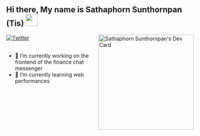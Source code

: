 ## Hi there,  My name is Sathaphorn Sunthornpan (Tis)  <img src="https://media.giphy.com/media/ggRRQe8moeCp0hNb6z/giphy.gif" width="32px">

<div align="left">
  <a href="https://twitter.com/tis_stp">
    <img
      src="https://img.shields.io/twitter/follow/tis_stp?label=Twitter&logo=twitter&style=flat-square&color=1da1f2&logoColor=ffffff"
      alt="Twitter"
    />
  </a>

  <a href="https://app.daily.dev/tisstp" target="_blank">
    <img
      width="256"
      align="right"
      alt="Sathaphorn Sunthornpan's Dev Card"
      src="https://api.daily.dev/devcards/effa3614aafd4eddbf4d240ea29e407f.png?r=z9e"
    />
  </a>
</div>

<br />

- 🔭 I’m currently working on the frontend of the finance chat messenger
- 🌱 I’m currently learning web performances

<!-- [![tisstp's github stats](https://github-readme-stats.vercel.app/api?username=tisstp&show_icons=true&theme=material-palenight)](https://github.com/anuraghazra/github-readme-stats) -->

<!-- [![Top Langs](https://github-readme-stats.vercel.app/api/top-langs/?username=tisstp&hide=php&theme=material-palenight)](https://github.com/anuraghazra/github-readme-stats) -->

<!--
**tisstp/tisstp** is a ✨ _special_ ✨ repository because its `README.md` (this file) appears on your GitHub profile.

Here are some ideas to get you started:

- 🔭 I’m currently working on ...
- 🌱 I’m currently learning ...
- 👯 I’m looking to collaborate on ...
- 🤔 I’m looking for help with ...
- 💬 Ask me about ...
- 📫 How to reach me: ...
- 😄 Pronouns: ...
- ⚡ Fun fact: ...
-->
